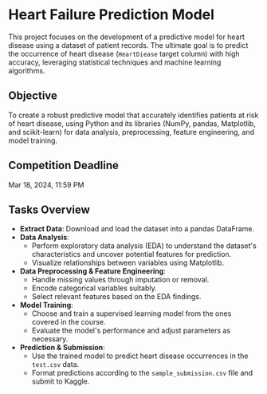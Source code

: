 # Heart Failure Prediction Model

This project focuses on the development of a predictive model for heart disease using a dataset of patient records. The ultimate goal is to predict the occurrence of heart disease (`HeartDiease` target column) with high accuracy, leveraging statistical techniques and machine learning algorithms.

## Objective

To create a robust predictive model that accurately identifies patients at risk of heart disease, using Python and its libraries (NumPy, pandas, Matplotlib, and scikit-learn) for data analysis, preprocessing, feature engineering, and model training.

## Competition Deadline

Mar 18, 2024, 11:59 PM

## Tasks Overview

- **Extract Data**: Download and load the dataset into a pandas DataFrame.
- **Data Analysis**: 
  - Perform exploratory data analysis (EDA) to understand the dataset's characteristics and uncover potential features for prediction.
  - Visualize relationships between variables using Matplotlib.
- **Data Preprocessing & Feature Engineering**: 
  - Handle missing values through imputation or removal.
  - Encode categorical variables suitably.
  - Select relevant features based on the EDA findings.
- **Model Training**: 
  - Choose and train a supervised learning model from the ones covered in the course.
  - Evaluate the model's performance and adjust parameters as necessary.
- **Prediction & Submission**: 
  - Use the trained model to predict heart disease occurrences in the `test.csv` data.
  - Format predictions according to the `sample_submission.csv` file and submit to Kaggle.

